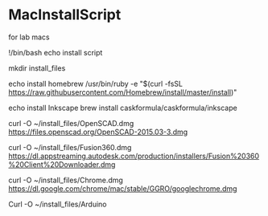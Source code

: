 # MacInstallScript
for lab macs


!/bin/bash
echo install script

mkdir install_files

echo install homebrew
/usr/bin/ruby -e "$(curl -fsSL https://raw.githubusercontent.com/Homebrew/install/master/install)"

echo install Inkscape
brew install caskformula/caskformula/inkscape


curl -O ~/install_files/OpenSCAD.dmg https://files.openscad.org/OpenSCAD-2015.03-3.dmg

curl -O ~/install_files/Fusion360.dmg https://dl.appstreaming.autodesk.com/production/installers/Fusion%20360%20Client%20Downloader.dmg

curl -O ~/install_files/Chrome.dmg https://dl.google.com/chrome/mac/stable/GGRO/googlechrome.dmg

Curl -O ~/install_files/Arduino
